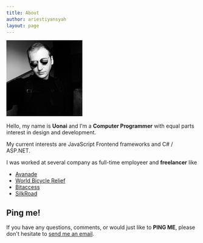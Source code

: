 ```yaml
---
title: About
author: ariestiyansyah
layout: page
---
```


  <img alt="" src="/images/head.jpg" width="200" height="200" />

Hello, my name is __Uonai__ and I’m a __Computer Programmer__ with equal parts interest in design and development.

My current interests are JavaScript Frontend frameworks and C# / ASP.NET.

I was worked at several company as full-time employeer and __freelancer__ like

- [Avanade](http://avanade.com) 
- [World Bicycle Relief](http://litbang.pu.go.id/)
- [Bitaccess](http://polatic.co.id)
- [SilkRoad](http://evonestudio.com)


## Ping me!

If you have any questions, comments, or would just like to __PING ME__, please don't hesitate to  [send me an email](cs.mccaleb@gmail.com). 

